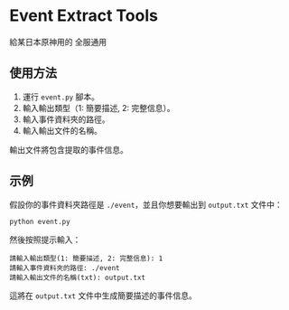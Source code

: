 # Event Extract Tools

 給某日本原神用的 全服通用 

## 使用方法

1. 運行 `event.py` 腳本。
2. 輸入輸出類型（1: 簡要描述, 2: 完整信息）。
3. 輸入事件資料夾的路徑。
4. 輸入輸出文件的名稱。

輸出文件將包含提取的事件信息。

## 示例

假設你的事件資料夾路徑是 `./event`，並且你想要輸出到 `output.txt` 文件中：

```bash
python event.py
```

然後按照提示輸入：

```
請輸入輸出類型(1: 簡要描述, 2: 完整信息): 1
請輸入事件資料夾的路徑: ./event
請輸入輸出文件的名稱(txt): output.txt
```

這將在 `output.txt` 文件中生成簡要描述的事件信息。
